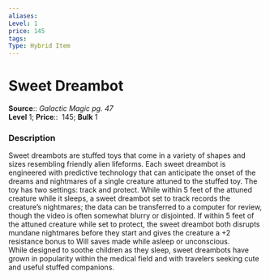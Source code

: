 ```yaml
---
aliases: 
Level: 1 
price: 145
tags: 
Type: Hybrid Item
---
```


# Sweet Dreambot

**Source**:: _Galactic Magic pg. 47_  
**Level** 1;
**Price**::  145; **Bulk** 1

### Description

Sweet dreambots are stuffed toys that come in a variety of shapes and sizes resembling friendly alien lifeforms. Each sweet dreambot is engineered with predictive technology that can anticipate the onset of the dreams and nightmares of a single creature attuned to the stuffed toy. The toy has two settings: track and protect. While within 5 feet of the attuned creature while it sleeps, a sweet dreambot set to track records the creature’s nightmares; the data can be transferred to a computer for review, though the video is often somewhat blurry or disjointed. If within 5 feet of the attuned creature while set to protect, the sweet dreambot both disrupts mundane nightmares before they start and gives the creature a +2 resistance bonus to Will saves made while asleep or unconscious.  
While designed to soothe children as they sleep, sweet dreambots have grown in popularity within the medical field and with travelers seeking cute and useful stuffed companions.
